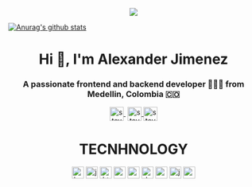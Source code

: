 <p align="center">
  <img src="https://lh3.googleusercontent.com/-xy1z6lTvWNA/XcwmsPz-rzE/AAAAAAAAQdE/L0MvfF5VHr8L1SE9L8Cz0IBivrvAQAZjwCEwYChgbKtMDAL1Ocqxn9nhn2hZ4-lElfDPwBKD68MxRz8R7OOvr8kQHsEBtTjflAPl-X8lsJN-iBxH0FvS5d6qQc0bnN-xEyiR7mz877EW2K10Z0fwjOUSQROhrF_BxrAy3wDgwlR4VipwY309ytBYBpzOBbAnckDZISMDfbZYutJB9i5jY_k7mXWvSFqO8R-hF3HKfNhvH8fiBkSFmHw0VCassVKwf1iIP8izfKHL0wQIegv8NQJe3Pf-YcwZJSiLnseUQdDvgosUJLy9E6DgpZuv0qDgqpU0LltaTN-InTx1eeAiWnBZmpXeW5MsvLG00C8JAalCyKOxmLf28-g5rWENBxZ4C86ASETQziI-iKZzPb9HJvLBDBCIBHZ8XL0tZE3o5jhnG51BgCzNeMRvI0_2OqRmpocAOw2hIby_zOe3X8V1Q1nUayRhaXqcaltzRC_ANoEXia_ZuSQM3bftD2NaXHbnfCdh4Iqk4aTCrI6AlMT34lC6pbmTBzlmVCqHCWDQq8hy2XHK2-22fI_AVC_nvdC1Gi_sr7jVTtfJhQYDMAAXZAc84bCS6QWZPp-u5udpw2IhwTD1tjaiwgik-OOv9edkl78TvyYkJASvWLmjxX3VxemxbTmYw8pbK-AU/w326-h220-p/6758819682376920881">
</p>

[![Anurag's github stats](https://github-readme-stats.anuraghazra1.vercel.app/api?username=stevenhdz&show_icons=true&title_color=fff&icon_color=79ff97&text_color=9f9f9f&bg_color=151515)](https://github.com/anuraghazra/github-readme-stats)


<h1 align="center">Hi 👋, I'm Alexander Jimenez</h1>
<h3 align="center">A passionate frontend and backend developer 👨🏻‍💻 from Medellin, Colombia 🇨🇴</h3>

<p align="center">
   <a href="https://youtube.com/stevenhjr9000" target="blank" style='margin-right:4px'>
    <img align="center" src="https://cdn.jsdelivr.net/npm/simple-icons@3.0.1/icons/youtube.svg" alt="stevenhdz" height="28px" width="28px" />
  </a>
  <a href="https://twitter.com/alexingsistemas" target="blank">
    <img align="center" src="https://cdn.jsdelivr.net/npm/simple-icons@3.0.1/icons/twitter.svg" alt="stevenhdz" height="28px" width="28px" />
  </a>
  <a href="https://instagram.com/shernaji20" target="blank">
    <img align="center" src="https://cdn.jsdelivr.net/npm/simple-icons@3.0.1/icons/instagram.svg" alt="stevenhdz" height="28px" width="28px" />
  </a>
</p>

<h1 align="center">TECNHNOLOGY</h1>

<p align="center">
  <img src="https://github.com/konpa/devicon/blob/master/icons/bootstrap/bootstrap-plain.svg" alt="bootstrap" width="24px" height="24px"/>
  <img src="https://konpa.github.io/devicon/devicon.git/icons/javascript/javascript-original.svg" alt="javascript" width="24px" height="24px"/>
  <img src="https://github.com/konpa/devicon/blob/master/icons/html5/html5-original.svg" alt="html5" width="24px" height="24px"/>
  <img src="https://konpa.github.io/devicon/devicon.git/icons/css3/css3-original-wordmark.svg" alt="css3" width="24px" height="24px"/>
  <img src="https://github.com/konpa/devicon/blob/master/icons/csharp/csharp-original.svg" alt="csharp" width="24px" height="24px"/>
  <img src="https://github.com/konpa/devicon/blob/master/icons/dot-net/dot-net-original-wordmark.svg" alt="dotnet" width="24px" height="24px"/>
  <img src="https://github.com/konpa/devicon/blob/master/icons/angularjs/angularjs-original.svg" alt="angular" width="24px" height="24px"/>
  <img src="https://github.com/konpa/devicon/blob/master/icons/jquery/jquery-original.svg" alt="jquery" width="24px" height="24px"/>
  <img src="https://github.com/konpa/devicon/blob/master/icons/sass/sass-original.svg" alt="sass" width="24px" height="24px"/>
</p>
